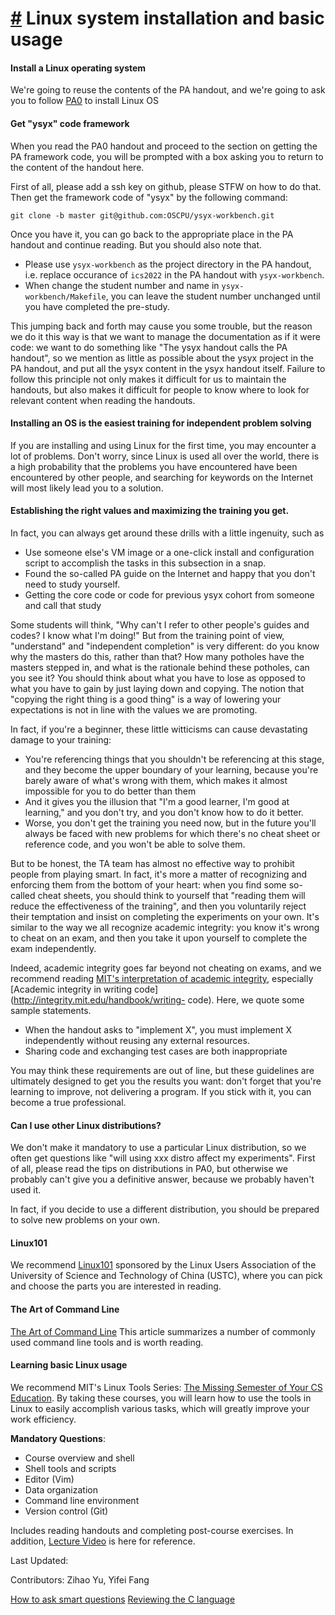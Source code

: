 [#](#linux-system-installation-and-basic-usage) Linux system installation and basic usage
===================================

#### Install a Linux operating system

We're going to reuse the contents of the PA handout, and we're going to ask you to follow [PA0](/docs/ics-pa/PA0.html) to install Linux OS

#### Get "ysyx" code framework

When you read the PA0 handout and proceed to the section on getting the PA framework code, you will be prompted with a box asking you to return to the content of the handout here.

First of all, please add a ssh key on github, please STFW on how to do that. Then get the framework code of "ysyx" by the following command:

    git clone -b master git@github.com:OSCPU/ysyx-workbench.git
    

Once you have it, you can go back to the appropriate place in the PA handout and continue reading. But you should also note that.

* Please use `ysyx-workbench` as the project directory in the PA handout, i.e. replace occurance of `ics2022` in the PA handout with `ysyx-workbench`.
* When change the student number and name in `ysyx-workbench/Makefile`, you can leave the student number unchanged until you have completed the pre-study.

This jumping back and forth may cause you some trouble, but the reason we do it this way is that we want to manage the documentation as if it were code: we want to do something like "The ysyx handout calls the PA handout", so we mention as little as possible about the ysyx project in the PA handout, and put all the ysyx content in the ysyx handout itself. Failure to follow this principle not only makes it difficult for us to maintain the handouts, but also makes it difficult for people to know where to look for relevant content when reading the handouts.

#### Installing an OS is the easiest training for independent problem solving

If you are installing and using Linux for the first time, you may encounter a lot of problems. Don't worry, since Linux is used all over the world, there is a high probability that the problems you have encountered have been encountered by other people, and searching for keywords on the Internet will most likely lead you to a solution.

#### Establishing the right values and maximizing the training you get.

In fact, you can always get around these drills with a little ingenuity, such as

*   Use someone else's VM image or a one-click install and configuration script to accomplish the tasks in this subsection in a snap.
*   Found the so-called PA guide on the Internet and happy that you don't need to study yourself.
*   Getting the core code or code for previous ysyx cohort from someone and call that study

Some students will think, "Why can't I refer to other people's guides and codes? I know what I'm doing!" But from the training point of view, "understand" and "independent completion" is very different: do you know why the masters do this, rather than that? How many potholes have the masters stepped in, and what is the rationale behind these potholes, can you see it? You should think about what you have to lose as opposed to what you have to gain by just laying down and copying. The notion that "copying the right thing is a good thing" is a way of lowering your expectations is not in line with the values we are promoting.

In fact, if you're a beginner, these little witticisms can cause devastating damage to your training:

*   You're referencing things that you shouldn't be referencing at this stage, and they become the upper boundary of your learning, because you're barely aware of what's wrong with them, which makes it almost impossible for you to do better than them
*   And it gives you the illusion that "I'm a good learner, I'm good at learning," and you don't try, and you don't know how to do it better.
*   Worse, you don't get the training you need now, but in the future you'll always be faced with new problems for which there's no cheat sheet or reference code, and you won't be able to solve them.

But to be honest, the TA team has almost no effective way to prohibit people from playing smart. In fact, it's more a matter of recognizing and enforcing them from the bottom of your heart: when you find some so-called cheat sheets, you should think to yourself that "reading them will reduce the effectiveness of the training", and then you voluntarily reject their temptation and insist on completing the experiments on your own. It's similar to the way we all recognize academic integrity: you know it's wrong to cheat on an exam, and then you take it upon yourself to complete the exam independently.

Indeed, academic integrity goes far beyond not cheating on exams, and we recommend reading [MIT's interpretation of academic integrity](http://integrity.mit.edu/), especially [Academic integrity in writing code](http://integrity.mit.edu/handbook/writing- code). Here, we quote some sample statements.

*   When the handout asks to "implement X", you must implement X independently without reusing any external resources.
*   Sharing code and exchanging test cases are both inappropriate

You may think these requirements are out of line, but these guidelines are ultimately designed to get you the results you want: don't forget that you're learning to improve, not delivering a program. If you stick with it, you can become a true professional.

#### Can I use other Linux distributions?

We don't make it mandatory to use a particular Linux distribution, so we often get questions like "will using xxx distro affect my experiments". First of all, please read the tips on distributions in PA0, but otherwise we probably can't give you a definitive answer, because we probably haven't used it.

In fact, if you decide to use a different distribution, you should be prepared to solve new problems on your own.

#### Linux101

We recommend [Linux101](https://101.ustclug.org/) sponsored by the Linux Users Association of the University of Science and Technology of China (USTC), where you can pick and choose the parts you are interested in reading.

#### The Art of Command Line

[The Art of Command Line](https://github.com/jlevy/the-art-of-command-line) This article summarizes a number of commonly used command line tools and is worth reading.

#### Learning basic Linux usage

We recommend MIT's Linux Tools Series: [The Missing Semester of Your CS Education](https://missing.csail.mit.edu/). By taking these courses, you will learn how to use the tools in Linux to easily accomplish various tasks, which will greatly improve your work efficiency.

**Mandatory Questions**:

* Course overview and shell
* Shell tools and scripts
* Editor (Vim)
* Data organization
* Command line environment
* Version control (Git)

Includes reading handouts and completing post-course exercises. In addition, [Lecture Video](https://missing.csail.mit.edu/2020/) is here for reference.

Last Updated:

Contributors: Zihao Yu, Yifei Fang

[How to ask smart questions](/docs/2306/prestudy/0.1.html) [Reviewing the C language](/docs/2306/prestudy/0.3.html)
